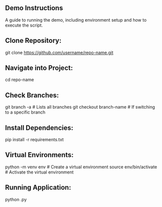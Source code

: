 ## Demo Instructions

A guide to running the demo, including environment setup and how to execute the script.

## Clone Repository:
git clone https://github.com/username/repo-name.git


## Navigate into Project:
cd repo-name


## Check Branches:
git branch -a  # Lists all branches
git checkout branch-name  # If switching to a specific branch


## Install Dependencies:
pip install -r requirements.txt


## Virtual Environments:
python -m venv env  # Create a virtual environment
source env/bin/activate  # Activate the virtual environment


## Running Application:
python .py
